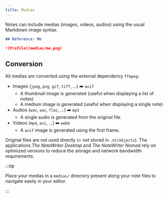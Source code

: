 ```yaml
---
title: Medias
---
```


Notes can include medias (images, videos, audios) using the usual Markdown image syntax.

```md
## Reference: Me

![Profile](medias/me.png)
```

## Conversion

All medias are converted using the external dependency `ffmpeg`:

* Images (`jpeg`, `png`, `gif`, `tiff`, ...) ➡️ `avif`
  * A thumbnail image is generated (useful when displaying a list of notes)
  * A medium image is generated (useful when displaying a single note)
* Audios (`wav`, `aac`, `flac`, ...) ➡️ `mp3`
  * A single audio is generated from the original file.
* Videos (`mp4`, `avi`, ...) ➡️ `webm`
  * A `avif` image is generated using the first frame.

Original files are not used directly (= not stored in `.nt/objects`). The applications _The NoteWriter Desktop_ and _The NoteWriter Nomad_ rely on optimized versions to reduce the storage and network bandwidth requirements.

:::tip

Place your medias in a `medias/` directory present along your note files to navigate easily in your editor.

:::
